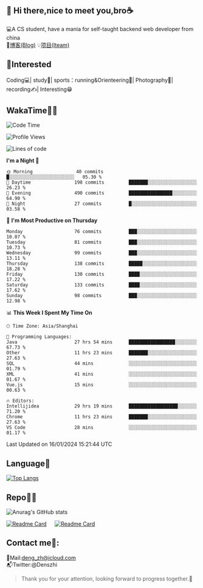 👋 Hi there,nice to meet you,bro☕
---
💻A CS student, have a mania for self-taught backend web developer from china   
📌[博客(Blog)](https://github.com/HealUP/MyBlog)
💡[项目(Iteam)](https://healup.github.io/)

 <!-- waka-box start -->
 <!-- waka-box end -->
 
🧲**Interested**
--
Coding💻| study📖| sports：running&Orienteering🏃‍| Photography📸| recording✍️| Interesting😁

WakaTime👨‍💻
---
<!--START_SECTION:waka-->
![Code Time](http://img.shields.io/badge/Code%20Time-578%20hrs%2052%20mins-blue)

![Profile Views](http://img.shields.io/badge/Profile%20Views-5-blue)

![Lines of code](https://img.shields.io/badge/From%20Hello%20World%20I%27ve%20Written-205.0%20thousand%20lines%20of%20code-blue)

**I'm a Night 🦉** 

```text
🌞 Morning                40 commits          █░░░░░░░░░░░░░░░░░░░░░░░░   05.30 % 
🌆 Daytime                198 commits         ███████░░░░░░░░░░░░░░░░░░   26.23 % 
🌃 Evening                490 commits         ████████████████░░░░░░░░░   64.90 % 
🌙 Night                  27 commits          █░░░░░░░░░░░░░░░░░░░░░░░░   03.58 % 
```
📅 **I'm Most Productive on Thursday** 

```text
Monday                   76 commits          ███░░░░░░░░░░░░░░░░░░░░░░   10.07 % 
Tuesday                  81 commits          ███░░░░░░░░░░░░░░░░░░░░░░   10.73 % 
Wednesday                99 commits          ███░░░░░░░░░░░░░░░░░░░░░░   13.11 % 
Thursday                 138 commits         █████░░░░░░░░░░░░░░░░░░░░   18.28 % 
Friday                   130 commits         ████░░░░░░░░░░░░░░░░░░░░░   17.22 % 
Saturday                 133 commits         ████░░░░░░░░░░░░░░░░░░░░░   17.62 % 
Sunday                   98 commits          ███░░░░░░░░░░░░░░░░░░░░░░   12.98 % 
```


📊 **This Week I Spent My Time On** 

```text
🕑︎ Time Zone: Asia/Shanghai

💬 Programming Languages: 
Java                     27 hrs 54 mins      █████████████████░░░░░░░░   67.73 % 
Other                    11 hrs 23 mins      ███████░░░░░░░░░░░░░░░░░░   27.63 % 
SQL                      44 mins             ░░░░░░░░░░░░░░░░░░░░░░░░░   01.79 % 
XML                      41 mins             ░░░░░░░░░░░░░░░░░░░░░░░░░   01.67 % 
Vue.js                   15 mins             ░░░░░░░░░░░░░░░░░░░░░░░░░   00.63 % 

🔥 Editors: 
Intellijidea             29 hrs 19 mins      ██████████████████░░░░░░░   71.20 % 
Chrome                   11 hrs 23 mins      ███████░░░░░░░░░░░░░░░░░░   27.63 % 
VS Code                  28 mins             ░░░░░░░░░░░░░░░░░░░░░░░░░   01.17 % 
```


 Last Updated on 16/01/2024 15:21:44 UTC
<!--END_SECTION:waka-->

Language🚀
---
[![Top Langs](https://github-readme-stats.vercel.app/api/top-langs/?username=HealUP&layout=compact&hide_border=true)](https://github.com/HealUP)

Repo🧑‍💻
---
![Anurag's GitHub stats](https://github-readme-stats.vercel.app/api?username=HealUP&count_private=true&show_icons=true&theme=gruvbox&hide_border=true) 

[![Readme Card](https://github-readme-stats.vercel.app/api/pin/?username=HealUP&repo=InternetEy&theme=transparent)](https://github.com/HealUP/InternetEy) &emsp;
[![Readme Card](https://github-readme-stats.vercel.app/api/pin/?username=HealUP&repo=CampusExperience&theme=transparent)](https://github.com/HealUP/CampusExperience)


Contact me📱:
---
📮Mail:deng_zh@icloud.com  
📬Twitter:@Denszhi  

> Thank you for your attention, looking forward to progress together.🎉
